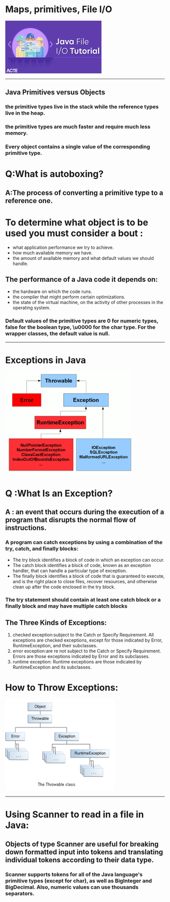 # Maps, primitives, File I/O

![](fileio.jpg)

<hr>

## Java Primitives versus Objects

### the primitive types live in the stack while the reference types live in the heap. 
### the primitive types are much faster and require much less memory. 

### Every object contains a single value of the corresponding primitive type. 

# Q:What is autoboxing?
## A:The process of converting a primitive type to a reference one.

# To determine what object is to be used you must consider a bout :
- what application performance we try to achieve.
- how much available memory we have.
- the amount of available memory and what default values we should handle.

## The performance of a Java code it depends on:
- the hardware on which the code runs.
- the compiler that might perform certain optimizations.
- the state of the virtual machine, on the activity of other processes in the operating system.


### Default values of the primitive types are 0 for numeric types, false for the boolean type, \u0000 for the char type. For the wrapper classes, the default value is null.
<hr>

# Exceptions in Java 
![](excep.png)

# Q :What Is an Exception?
## A : an event that occurs during the execution of a program that disrupts the normal flow of instructions.

### A program can catch exceptions by using a combination of the try, catch, and finally blocks:
- The try block identifies a block of code in which an exception can occur.
- The catch block identifies a block of code, known as an exception handler, that can handle a particular type of exception.
- The finally block identifies a block of code that is guaranteed to execute, and is the right place to close files, recover resources, and otherwise clean up after the code enclosed in the try block.

### The try statement should contain at least one catch block or a finally block and may have multiple catch blocks

## The Three Kinds of Exceptions:
1. checked exception:subject to the Catch or Specify Requirement. All exceptions are checked exceptions, except for those indicated by Error, RuntimeException, and their subclasses.
2. error exception:are re not subject to the Catch or Specify Requirement. Errors are those exceptions indicated by Error and its subclasses.
3. runtime exception: Runtime exceptions are those indicated by RuntimeException and its subclasses.

# How to Throw Exceptions:
![](ttex.png)

<hr>

# Using Scanner to read in a file in Java:
## Objects of type Scanner are useful for breaking down formatted input into tokens and translating individual tokens according to their data type.

### Scanner supports tokens for all of the Java language's primitive types (except for char), as well as BigInteger and BigDecimal. Also, numeric values can use thousands separators.
